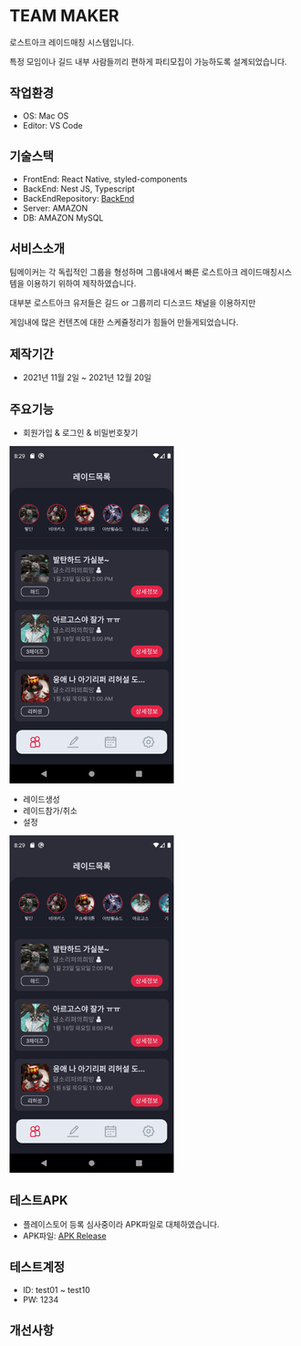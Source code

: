 # TEAM MAKER

로스트아크 레이드매칭 시스템입니다.

특정 모임이나 길드 내부 사람들끼리 편하게 파티모집이 가능하도록 설계되었습니다.

 
## 작업환경

- OS: Mac OS
- Editor: VS Code


## 기술스택

- FrontEnd: React Native, styled-components
- BackEnd: Nest JS, Typescript
- BackEndRepository: [BackEnd][BackLink]
- Server: AMAZON 
- DB: AMAZON MySQL

## 서비스소개

팀메이커는 각 독립적인 그룹을 형성하며 그룹내에서 빠른 로스트아크 레이드매칭시스템을 이용하기 위하여 제작하였습니다.

대부분 로스트아크 유저들은 길드 or 그룹끼리 디스코드 채널을 이용하지만

게임내에 많은 컨텐츠에 대한 스케쥴정리가 힘들어 만들게되었습니다.


## 제작기간

- 2021년 11월 2일 ~ 2021년 12월 20일


## 주요기능

- 회원가입 & 로그인 & 비밀번호찾기

<img src="/src/readme/raidlist.png" width="288px" height="592px"></img>

- 레이드생성
- 레이드참가/취소
- 설정

<img src="/src/readme/raidlist.png" width="288px" height="592px"></img>


## 테스트APK
- 플레이스토어 등록 심사중이라 APK파일로 대체하였습니다.
- APK파일: [APK Release][apklink]

## 테스트계정
- ID: test01 ~ test10
- PW: 1234

## 개선사항

[BackLink]: https://github.com/JamesSleep/team-maker-backend "Go Back"
[apklink]: https://drive.google.com/drive/folders/1A-Bn0iCmdYqxV70NjDVcDSDTobYH4yGO?usp=sharing
